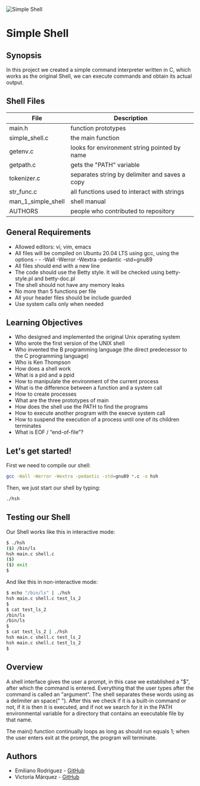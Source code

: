 ![Simple Shell](https://wallpaper.dog/large/20512806.jpg)

# Simple Shell

## Synopsis

In this project we created a simple command interpreter written in C, which works as the original Shell, we can execute commands and obtain its actual output.

## Shell Files

| File | Description |
| ------ | ------ |
| main.h | function prototypes |
| simple_shell.c | the main function |
| getenv.c | looks for environment string pointed by name |
| getpath.c | gets the "PATH" variable |
| tokenizer.c | separates string by delimiter and saves a copy |
| str_func.c | all functions used to interact with strings |
| man_1_simple_shell | shell manual |
| AUTHORS | people who contributed to repository |

## General Requirements

- Allowed editors: vi, vim, emacs
- All files will be compiled on Ubuntu 20.04 LTS using gcc, using the options - - -Wall -Werror -Wextra -pedantic -std=gnu89
- All files should end with a new line
- The code should use the Betty style. It will be checked using betty-style.pl and betty-doc.pl
- The shell should not have any memory leaks
- No more than 5 functions per file
- All your header files should be include guarded
- Use system calls only when needed

## Learning Objectives

- Who designed and implemented the original Unix operating system
- Who wrote the first version of the UNIX shell
- Who invented the B programming language (the direct predecessor to the C programming language)
- Who is Ken Thompson
- How does a shell work
- What is a pid and a ppid
- How to manipulate the environment of the current process
- What is the difference between a function and a system call
- How to create processes
- What are the three prototypes of main
- How does the shell use the PATH to find the programs
- How to execute another program with the execve system call
- How to suspend the execution of a process until one of its children terminates
- What is EOF / “end-of-file”?

## Let's get started!

First we need to compile our shell:

```sh
gcc -Wall -Werror -Wextra -pedantic -std=gnu89 *.c -o hsh
```

Then, we just start our shell by typing:

```sh
./hsh
```
## Testing our Shell

Our Shell works like this in interactive mode:

```sh
$ ./hsh
($) /bin/ls
hsh main.c shell.c
($)
($) exit
$
```
And like this in non-interactive mode:

```sh
$ echo "/bin/ls" | ./hsh
hsh main.c shell.c test_ls_2
$
$ cat test_ls_2
/bin/ls
/bin/ls
$
$ cat test_ls_2 | ./hsh
hsh main.c shell.c test_ls_2
hsh main.c shell.c test_ls_2
$
```
## Overview

A shell interface gives the user a prompt, in this case we established a "$", after which the command is entered. Everything that the user types after the command is called an "argument". The shell separates these words using as a delimiter an space(" ").
After this we check if it is a built-in command or not, if it is then it is executed, and if not we search for it in the PATH environmental variable for a directory that contains an executable file by that name.

The main() function continually loops as long as should run equals 1; when the user enters exit at the prompt, the program will terminate.

## Authors
- Emiliano Rodriguez - [GitHub](https://github.com/EmilianoJZX100)
- Victoria Márquez - [GitHub](https://github.com/vicomarquez)
